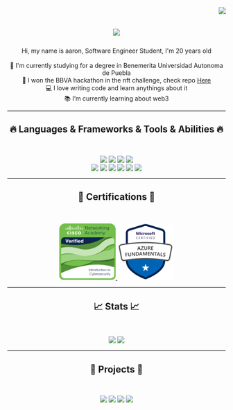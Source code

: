 <img align="right" src="https://visitor-badge.laobi.icu/badge?page_id=rlaaron.rlaaron">

<h1 align="center">
  <a href="https://git.io/typing-svg">
    <img src="https://readme-typing-svg.herokuapp.com/?lines=Hello,+There!+👋;This+is+Aaron....;Nice+to+meet+you!&center=true&size=30">
  </a>
</h1>

<p align="center">
  Hi, my name is aaron, Software Engineer Student, I'm 20 years old 
  <br>
  <br>
  🔬 I'm currently studying for a  degree in Benemerita Universidad Autonoma de Puebla
  <br>
  🎉 I won the BBVA hackathon in the nft challenge, check repo <a href="https://github.com/rlaaron/ACENDANT-BBVA" title="repo">Here</a>
  <br>
  💻 I love writing code and learn anythings about it
  <br>
  📚 I’m currently learning about web3 
</p>

<hr>
<h2 align="center">🔥 Languages & Frameworks & Tools & Abilities 🔥</h2>
<br>
<p align="center">
    <img src = "https://readme-components.vercel.app/api?component=logo&logo=react&text=true&animation=spin&textfill=000000&fill=linear-gradient%2862deg%2C%20%238EC5FC%200%25%2C%20%23E0C3FC%20100%25%29%3B%0A" width="100">
    <img src = "https://readme-components.vercel.app/api?component=logo&logo=node.js&text=true&textfill=000000&fill=linear-gradient%2862deg%2C%20%238EC5FC%200%25%2C%20%23E0C3FC%20100%25%29%3B%0A" width="110">
    <img src = "https://readme-components.vercel.app/api?component=logo&logo=javaScript&text=true&textfill=000000&fill=linear-gradient%2862deg%2C%20%238EC5FC%200%25%2C%20%23E0C3FC%20100%25%29%3B%0A" width="130">
    <img src = "https://readme-components.vercel.app/api?component=logo&logo=microsoftAzure&text=true&textfill=000000&fill=linear-gradient%2862deg%2C%20%238EC5FC%200%25%2C%20%23E0C3FC%20100%25%29%3B%0A" width="155">
    <br>
    <img src = "https://readme-components.vercel.app/api?component=logo&logo=ethereum&text=false&textfill=000000&fill=linear-gradient%2862deg%2C%20%238EC5FC%200%25%2C%20%23E0C3FC%20100%25%29%3B%0A" width="58">
    <img src = "https://readme-components.vercel.app/api?component=logo&logo=css3&text=false&textfill=000000&fill=linear-gradient%2862deg%2C%20%238EC5FC%200%25%2C%20%23E0C3FC%20100%25%29%3B%0A" width="58">
    <img src = "https://readme-components.vercel.app/api?component=logo&logo=html5&text=false&textfill=000000&fill=linear-gradient%2862deg%2C%20%238EC5FC%200%25%2C%20%23E0C3FC%20100%25%29%3B%0A" width="58">
    <img src = "https://readme-components.vercel.app/api?component=logo&logo=git&text=false&textfill=000000&fill=linear-gradient%2862deg%2C%20%238EC5FC%200%25%2C%20%23E0C3FC%20100%25%29%3B%0A" width="58">
    <img src = "https://readme-components.vercel.app/api?component=logo&logo=github&text=false&textfill=000000&fill=linear-gradient%2862deg%2C%20%238EC5FC%200%25%2C%20%23E0C3FC%20100%25%29%3B%0A" width="58">
    <img src = "https://readme-components.vercel.app/api?component=logo&logo=VisualStudioCode&text=false&textfill=000000&fill=linear-gradient%2862deg%2C%20%238EC5FC%200%25%2C%20%23E0C3FC%20100%25%29%3B%0A" width="58">
</p>

<hr>
<h2 align="center">🏅   Certifications  🏅</h2>
<br>
<p align="center">
    <a href = "https://www.credly.com/badges/6e7dd35c-c8c4-49fc-826d-621284ccbf3f/public_url" title = "cybersecurity">
        <img src = "./assets/cybersecurity(1).png" width= "130">
        <tb>
    </a>
    <a href = "https://www.credly.com/badges/c034f9e8-a42d-4f7a-a0d2-8bf44005ea85/public_url">
        <img src = "./assets/fundamentals(1).png" width= "130" >
        <!-- align="right" -->
    </a>
</p>

<hr>
<h2 align="center">📈   Stats  📈</h2>
<br>
<p align = "center">
    <img src = "https://github-readme-stats.vercel.app/api?username=rlaaron&show_icons=true&theme=tokyonight" width = "500">
    <img src = "https://github-readme-stats.vercel.app/api/top-langs/?username=rlaaron&hide=jupyter%20notebook&theme=tokyonight&layout=compact" width = "420">
    <br>
</p>
    
<hr>
<h2 align="center">💪   Projects  💪</h2>
<br>
<p align = "center">
    <img src = "https://github-readme-stats.vercel.app/api/pin/?username=rlaaron&repo=ACENDANT-BBVA&theme=tokyonight" width = "420">
    <img src = "https://github-readme-stats.vercel.app/api/pin/?username=rlaaron&repo=CryptoBlueberry&theme=tokyonight" width = "420">
    <img src = "https://github-readme-stats.vercel.app/api/pin/?username=rlaaron&repo=discord-mirror&theme=tokyonight" width = "420">
    <img src = "https://github-readme-stats.vercel.app/api/pin/?username=rlaaron&repo=info-bot&theme=tokyonight" width = "420">
    <!-- ![Aaron github stats](https://github-readme-stats.vercel.app/api?username=rlaaron&show_icons=true&theme=shades-of-purple) -->
</p>


